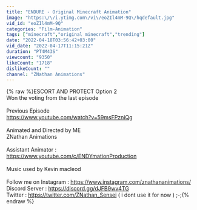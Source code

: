 ```yaml
---
title: "ENDURE - Original Minecraft Animation"
image: "https:\/\/i.ytimg.com\/vi\/eoZIl4mM-9Q\/hqdefault.jpg"
vid_id: "eoZIl4mM-9Q"
categories: "Film-Animation"
tags: ["minecraft","original minecraft","trending"]
date: "2022-04-18T03:56:42+03:00"
vid_date: "2022-04-17T11:15:21Z"
duration: "PT4M43S"
viewcount: "9350"
likeCount: "1718"
dislikeCount: ""
channel: "ZNathan Animations"
---
```

{% raw %}ESCORT AND PROTECT Option 2<br />Won the voting from the last episode<br /><br />Previous Episode<br /><a rel="nofollow" target="blank" href="https://www.youtube.com/watch?v=59msFPzniQg">https://www.youtube.com/watch?v=59msFPzniQg</a><br /><br />Animated and Directed by ME<br /> ZNathan Animations<br /><br />Assistant Animator :<br /><a rel="nofollow" target="blank" href="https://www.youtube.com/c/ENDYmationProduction">https://www.youtube.com/c/ENDYmationProduction</a><br /><br />Music used by Kevin macleod<br /><br />Follow me on Instagram : <a rel="nofollow" target="blank" href="https://www.instagram.com/znathananimations/">https://www.instagram.com/znathananimations/</a> <br />Discord Server : <a rel="nofollow" target="blank" href="https://discord.gg/dJFB9wv4TG">https://discord.gg/dJFB9wv4TG</a> <br />Twitter : <a rel="nofollow" target="blank" href="https://twitter.com/ZNathan_Sensei">https://twitter.com/ZNathan_Sensei</a> ( i dont use it for now ) ;-;{% endraw %}
